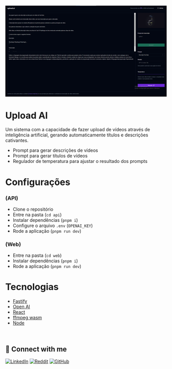 ![Cover](./.github/cover.png)

# Upload AI

Um sistema com a capacidade de fazer upload de vídeos através de inteligência artificial, gerando automaticamente títulos e descrições cativantes.

   - Prompt para gerar descrições de vídeos
   - Prompt para gerar títulos de vídeos
   - Regulador de temperatura para ajustar o resultado dos prompts

# Configurações 

### (API)
- Clone o repositório
- Entre na pasta (`cd api`)
- Instalar dependências (`pnpm i`)
- Configure o arquivo `.env` (`OPENAI_KEY`)
- Rode a aplicação (`pnpm run dev`)


### (Web)
  - Entre na pasta (`cd web`)
  - Instalar dependências (`pnpm i`)
  - Rode a aplicação (`pnpm run dev`)

# Tecnologias

- [Fastify](https://fastify.dev/)
- [Open AI](https://platform.openai.com/docs/introduction)
- [React](https://react.dev/)
- [ffmpeg wasm](https://ffmpegwasm.netlify.app/playground)
- [Node](https://nodejs.org/en)

<!--START_SECTION:footer-->
<br />

## 🔗 Connect with me
[![LinkedIn](https://img.shields.io/badge/linkedin-%230077B5.svg?style=for-the-badge&logo=linkedin&logoColor=white)](https://linkedin.com/in/matheusgmello)
[![Reddit](https://img.shields.io/badge/Reddit-%23FF4500.svg?style=for-the-badge&logo=Reddit&logoColor=white)](https://www.reddit.com/user/math7zw)
[![GitHub](https://img.shields.io/badge/github-%23121011.svg?style=for-the-badge&logo=github&logoColor=white)](https://github.com/matheusgmello/)


<!--END_SECTION:footer-->